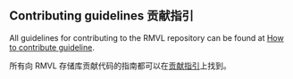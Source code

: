 ## Contributing guidelines 贡献指引

All guidelines for contributing to the RMVL repository can be found at [How to contribute guideline](https://github.com/RoboMaster-Vision/RMVL/wiki/How_to_contribute).

所有向 RMVL 存储库贡献代码的指南都可以在[贡献指引](https://github.com/RoboMaster-Vision/RMVL/wiki/How_to_contribute)上找到。
